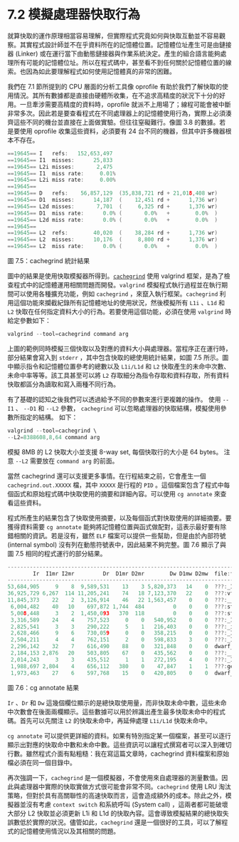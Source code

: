 # 7.2 模擬處理器快取行為

就算快取的運作原理相當容易理解，但實際程式究竟如何與快取互動並不容易觀察。其實程式設計師並不在乎資料所在的記憶體位置。記憶體位址產生可是由鏈接器 (Linker) 或在運行當下由動態鏈接器與作業系統決定。產生的組合語言能夠處理所有可能的記憶體位址。所以在程式碼中，甚至看不到任何關於記憶體位置的線索。也因為如此要理解程式如何使用記憶體真的非常的困難。

我們在 7.1 節所提到的 CPU 層面的分析工具像 oprofile 有助於我們了解快取的使用情況。其所有數據都是直接由硬體所收集，在不追求高精度的狀況下十分的好用。一旦牽涉需要高精度的資料時，oprofile 就派不上用場了；線程可能會被中斷非常多次。因此若是要查看程式在不同處理器上的記憶體使用行為，實際上必須湊齊這些不同的機台並直接在上面做實驗。但往往窒礙難行。像圖 3.8 的數據。若是要使用 oprofile 收集這些資料，必須要有 24 台不同的機器，但其中許多機器根本不存在。

```c
==19645== I   refs:   152,653,497
==19645== I1  misses:      25,833
==19645== L2i misses:       2,475
==19645== I1  miss rate:     0.01%
==19645== L2i miss rate:     0.00%
==19645==
==19645== D   refs:    56,857,129  (35,838,721 rd + 21,018,408 wr)
==19645== D1  misses:      14,187  (    12,451 rd +      1,736 wr)
==19645== L2d misses:       7,701  (     6,325 rd +      1,376 wr)
==19645== D1  miss rate:      0.0% (       0.0%   +        0.0%  )
==19645== L2d miss rate:      0.0% (       0.0%   +        0.0%  )
==19645==
==19645== L2  refs:        40,020  (    38,284 rd +      1,736 wr)
==19645== L2  misses:      10,176  (     8,800 rd +      1,376 wr)
==19645== L2  miss rate:      0.0% (       0.0%   +        0.0%  )
```
圖 7.5：cachegrind 統計結果

圖中的結果是使用快取模擬器所得到。[`cachegrind`](https://valgrind.org/docs/manual/cg-manual.html) 使用 valgrind 框架，是為了檢查程式中的記憶體運用相關問題而開發。`valgrind` 模擬程式執行過程並在執行期間可以使用各種擴充功能，例如 `cachegrind` ，來竄入執行框架。`cachegrind` 利用這個功能來攔截紀錄所有記憶體地址的使用狀況，然後模擬所有 `L1i` 、`L1d` 和 `L2` 快取在任何指定資料大小的行為。若要使用這個功能，必須在使用 `valgrind` 時給定參數如下：

```c
valgrind --tool=cachegrind command arg
```

上圖的範例同時模擬三個快取以及對應的資料大小與處理器。當程序正在運行時，部分結果會寫入到 `stderr` ，其中包含快取的總使用統計結果，如圖 7.5 所示。圖中顯示指令和記憶體位置參考的總數以及 `L1i/L1d` 和 `L2` 快取產生的未命中次數、未命中率等等。該工具甚至可以將 `L2` 存取細分為指令存取和資料存取，所有資料快取都區分為讀取和寫入兩種不同行為。

有了基礎的認知之後我們可以透過給予不同的參數來進行更複雜的操作。 使用 `--I1` 、 `--D1` 和 `--L2` 參數， `cachegrind` 可以忽略處理器的快取結構，模擬使用參數所指定的結構。 如下：

```c
valgrind --tool=cachegrind \
--L2=8388608,8,64 command arg
```

模擬 8MB 的 L2 快取大小並支援 8-way set, 每個快取行的大小是 64 bytes。 注意 `--L2` 需要放在 `command arg` 的前面。

當然 cachegrind 還可以支援更多事情。在行程結束之前，它會產生一個 `cachegrind.out.XXXXX` 檔，其中 `XXXXX` 是行程的 `PID` 。這個檔案包含了程式中每個函式和原始程式碼中快取使用的摘要和詳細內容。可以使用 `cg annotate` 來查看這些資料。

程式所產生的結果包含了快取使用摘要，以及每個函式對快取使用的詳細摘要。要獲得資料需要 `cg annotate` 能夠將記憶體位置與函式做配對，這表示最好要有除錯相關的資訊。若是沒有，雖然 `ELF` 檔案可以提供一些幫助，但是由於內部符號 (internal symbol) 沒有列在動態符號表中，因此結果不夠完整。圖 7.6 顯示了與圖 7.5 相同的程式運行的部分結果。

```c
--------------------------------------------------------------------------------
        Ir  I1mr I2mr         Dr  D1mr D2mr        Dw D1mw D2mw  file:function
--------------------------------------------------------------------------------
53,684,905     9    8  9,589,531    13    3 5,820,373   14    0  ???:_IO_file_xsputn@@GLIBC_2.2.5
36,925,729 6,267  114 11,205,241    74   18 7,123,370   22    0  ???:vfprintf
11,845,373    22    2  3,126,914    46   22 1,563,457    0    0  ???:__find_specmb
 6,004,482    40   10    697,872 1,744  484         0    0    0  ???:strlen
 5,008,448     3    2  1,450,093   370  118         0    0    0  ???:strcmp
 3,316,589    24    4    757,523     0    0   540,952    0    0  ???:_IO_padn
 2,825,541     3    3    290,222     5    1   216,403    0    0  ???:_itoa_word
 2,628,466     9    6    730,059     0    0   358,215    0    0  ???:_IO_file_overflow@@GLIBC_2.2.5
 2,504,211     4    4    762,151     2    0   598,833    3    0  ???:_IO_do_write@@GLIBC_2.2.5
 2,296,142    32    7    616,490    88    0   321,848    0    0  dwarf_child.c:__libdw_find_attr
 2,184,153 2,876   20    503,805    67    0   435,562    0    0  ???:__dcigettext
 2,014,243     3    3    435,512     1    1   272,195    4    0  ???:_IO_file_write@@GLIBC_2.2.5
 1,988,697 2,804    4    656,112   380    0    47,847    1    1  ???:getenv
 1,973,463    27    6    597,768    15    0   420,805    0    0  dwarf_getattrs.c:dwarf_getattrs
```
圖 7.6：cg annotate 結果

`Ir` 、`Dr` 和 `Dw` 這幾個欄位顯示的是總快取使用量，而非快取未命中數，這些未命中次數會在後面兩欄顯示。這些數據可以用於辨識出產生最多快取未命中的程式碼。首先可以先關注 `L2` 的快取未命中，再延伸處理 `L1i/L1d` 快取未命中。

`cg annotate` 可以提供更詳細的資料。如果有特別指定某一個檔案，甚至可以逐行顯示出對應的快取命中數和未命中數。這些資訊可以讓程式撰寫者可以深入到確切行數。雖然程式介面有點粗糙：我在寫這篇文章時，cachegrind 資料檔案和原始檔必須在同一個目錄中。

再次強調一下，`cachegrind` 是一個模擬器，不會使用來自處理器的測量數值。因此與處理器中實際的快取實做方式很可能會非常不同。`cachegrind` 使用 LRU 淘汰策略，但對於具有高關聯性的高速快取而言，這會造成額外的成本。除此之外，模擬器並沒有考慮 `context switch` 和系統呼叫 (System call) ，這兩者都可能破壞大部分 L2 快取並必須更新 L1i 和 L1d 的快取內容。這會導致模擬結果的總快取失誤數低於實際的狀況。儘管如此，`cachegrind` 還是一個很好的工具，可以了解程式的記憶體使用情況以及其相關的問題。